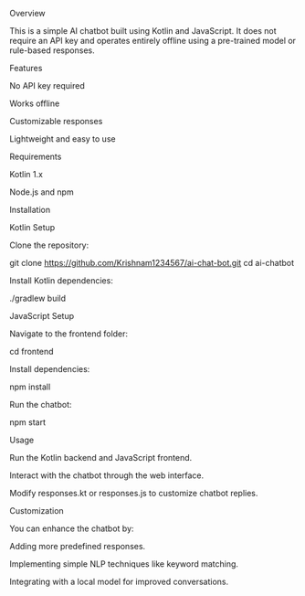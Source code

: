 Overview

This is a simple AI chatbot built using Kotlin and JavaScript. It does not require an API key and operates entirely offline using a pre-trained model or rule-based responses.

Features

No API key required

Works offline

Customizable responses

Lightweight and easy to use

Requirements

Kotlin 1.x

Node.js and npm

Installation

Kotlin Setup

Clone the repository:

git clone https://github.com/Krishnam1234567/ai-chat-bot.git
cd ai-chatbot

Install Kotlin dependencies:

./gradlew build

JavaScript Setup

Navigate to the frontend folder:

cd frontend

Install dependencies:

npm install

Run the chatbot:

npm start

Usage

Run the Kotlin backend and JavaScript frontend.

Interact with the chatbot through the web interface.

Modify responses.kt or responses.js to customize chatbot replies.

Customization

You can enhance the chatbot by:

Adding more predefined responses.

Implementing simple NLP techniques like keyword matching.

Integrating with a local model for improved conversations.
